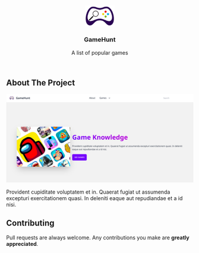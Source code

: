 <br />
<p align="center">
    <img src="img/logo.png" alt="Logo" width="80">
  <h3 align="center">GameHunt</h3>
  <p align="center">
    A list of popular games
  </p>
  <br />
</p>

## About The Project

![Screenshot](img/screenshot.png)

Provident cupiditate voluptatem et in. Quaerat fugiat ut assumenda excepturi exercitationem quasi. In deleniti eaque aut repudiandae et a id nisi.

## Contributing

Pull requests are always welcome. Any contributions you make are **greatly appreciated**.
